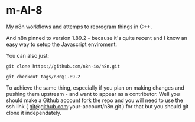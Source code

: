 # m-AI-8

My n8n workflows and attemps to reprogram things in C++.

And n8n pinned to version 1.89.2 - because it's quite recent and I know an easy way to setup the Javascript enviroment.

You can also just:

```
git clone https://github.com/n8n-io/n8n.git

git checkout tags/n8n@1.89.2
```

To achieve the same thing, especially if you plan on making changes and pushing them upstream - and want to appear as a contributor. Well you should make a Github account fork the repo and you will need to use the ssh link ( git@github.com:your-account/n8n.git ) for that but you should git clone it independately.
